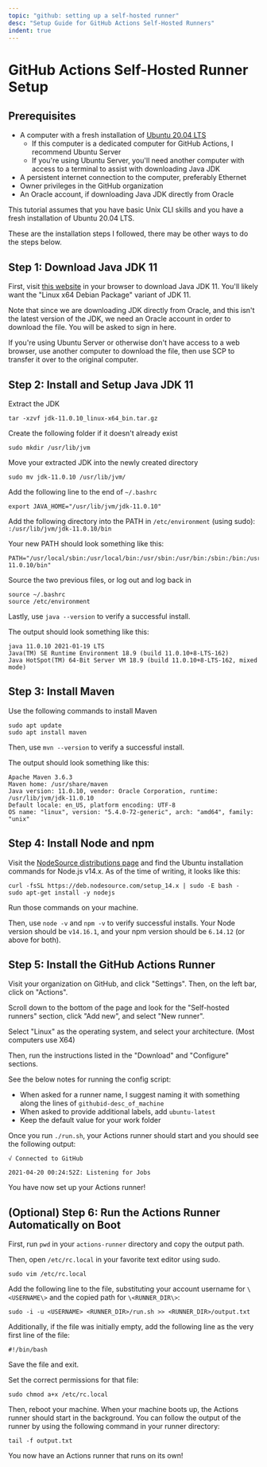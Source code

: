 ```yaml
---
topic: "github: setting up a self-hosted runner"
desc: "Setup Guide for GitHub Actions Self-Hosted Runners"
indent: true
---
```


# GitHub Actions Self-Hosted Runner Setup

## Prerequisites

* A computer with a fresh installation of [Ubuntu 20.04 LTS](https://ubuntu.com/download)
  * If this computer is a dedicated computer for GitHub Actions, I recommend Ubuntu Server
  * If you're using Ubuntu Server, you'll need another computer with access to a terminal to assist with downloading Java JDK
* A persistent internet connection to the computer, preferably Ethernet
* Owner privileges in the GitHub organization
* An Oracle account, if downloading Java JDK directly from Oracle

This tutorial assumes that you have basic Unix CLI skills and you have a fresh installation of Ubuntu 20.04 LTS.

These are the installation steps I followed, there may be other ways to do the steps below.

## Step 1: Download Java JDK 11

First, visit [this website](https://www.oracle.com/java/technologies/javase-jdk11-downloads.html) in your browser to download Java JDK 11. You'll likely want the "Linux x64 Debian Package" variant of JDK 11.

Note that since we are downloading JDK directly from Oracle, and this isn't the latest version of the JDK, we need an Oracle account in order to download the file. You will be asked to sign in here. 

If you're using Ubuntu Server or otherwise don't have access to a web browser, use another computer to download the file, then use SCP to transfer it over to the original computer.

## Step 2: Install and Setup Java JDK 11

Extract the JDK

```
tar -xzvf jdk-11.0.10_linux-x64_bin.tar.gz
```

Create the following folder if it doesn't already exist

```
sudo mkdir /usr/lib/jvm
```

Move your extracted JDK into the newly created directory

```
sudo mv jdk-11.0.10 /usr/lib/jvm/
```

Add the following line to the end of `~/.bashrc`

```
export JAVA_HOME="/usr/lib/jvm/jdk-11.0.10"
```

Add the following directory into the PATH in `/etc/environment` (using sudo): `:/usr/lib/jvm/jdk-11.0.10/bin`

Your new PATH should look something like this:

```
PATH="/usr/local/sbin:/usr/local/bin:/usr/sbin:/usr/bin:/sbin:/bin:/usr/games:/usr/local/games:/snap/bin:/usr/lib/jvm/jdk-11.0.10/bin"
```

Source the two previous files, or log out and log back in

```
source ~/.bashrc
source /etc/environment
```

Lastly, use `java --version` to verify a successful install. 

The output should look something like this:

```
java 11.0.10 2021-01-19 LTS
Java(TM) SE Runtime Environment 18.9 (build 11.0.10+8-LTS-162)
Java HotSpot(TM) 64-Bit Server VM 18.9 (build 11.0.10+8-LTS-162, mixed mode)
```

## Step 3: Install Maven

Use the following commands to install Maven

```
sudo apt update
sudo apt install maven
```

Then, use `mvn --version` to verify a successful install.

The output should look something like this:

```
Apache Maven 3.6.3
Maven home: /usr/share/maven
Java version: 11.0.10, vendor: Oracle Corporation, runtime: /usr/lib/jvm/jdk-11.0.10
Default locale: en_US, platform encoding: UTF-8
OS name: "linux", version: "5.4.0-72-generic", arch: "amd64", family: "unix"
```

## Step 4: Install Node and npm

Visit the [NodeSource distributions page](https://github.com/nodesource/distributions/blob/master/README.md#installation-instructions) and find the Ubuntu installation commands for Node.js v14.x. As of the time of writing, it looks like this:

```
curl -fsSL https://deb.nodesource.com/setup_14.x | sudo -E bash -
sudo apt-get install -y nodejs
```

Run those commands on your machine.

Then, use `node -v` and `npm -v` to verify successful installs. Your Node version should be `v14.16.1`, and your npm version should be `6.14.12` (or above for both).

## Step 5: Install the GitHub Actions Runner

Visit your organization on GitHub, and click "Settings". Then, on the left bar, click on "Actions".

Scroll down to the bottom of the page and look for the "Self-hosted runners" section, click "Add new", and select "New runner".

Select "Linux" as the operating system, and select your architecture. (Most computers use X64)

Then, run the instructions listed in the "Download" and "Configure" sections. 

See the below notes for running the config script:
* When asked for a runner name, I suggest naming it with something along the lines of `githubid-desc_of_machine`
* When asked to provide additional labels, add `ubuntu-latest`
* Keep the default value for your work folder

Once you run `./run.sh`, your Actions runner should start and you should see the following output:

```
√ Connected to GitHub

2021-04-20 00:24:52Z: Listening for Jobs
```

You have now set up your Actions runner!

## (Optional) Step 6: Run the Actions Runner Automatically on Boot

First, run `pwd` in your `actions-runner` directory and copy the output path.

Then, open `/etc/rc.local` in your favorite text editor using sudo.

```
sudo vim /etc/rc.local
```

Add the following line to the file, substituting your account username for `\<USERNAME\>` and the copied path for `\<RUNNER_DIR\>`:

```
sudo -i -u <USERNAME> <RUNNER_DIR>/run.sh >> <RUNNER_DIR>/output.txt
```

Additionally, if the file was initially empty, add the following line as the very first line of the file:

```
#!/bin/bash
```

Save the file and exit.

Set the correct permissions for that file:

```
sudo chmod a+x /etc/rc.local
```

Then, reboot your machine. When your machine boots up, the Actions runner should start in the background. You can follow the output of the runner by using the following command in your runner directory:

```
tail -f output.txt
```

You now have an Actions runner that runs on its own!
